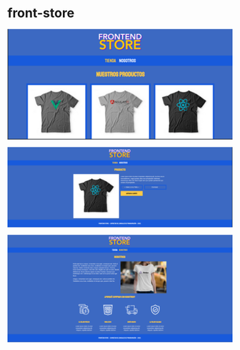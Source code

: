 # front-store

![alt text](https://github.com/dfldiego/front-store/blob/master/img/foto1.png)

![alt text](https://github.com/dfldiego/front-store/blob/master/img/foto2.png)

![alt text](https://github.com/dfldiego/front-store/blob/master/img/foto3.png)
